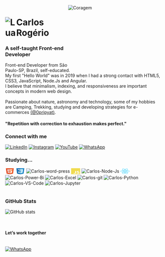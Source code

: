 <img align="right" padding="20px" alt="Coragem" height="200" width="300" border-radios="30" src="https://i.pinimg.com/originals/bc/98/c9/bc98c9dcc76893a46fc71f3920846a05.gif">

<h1>
    <a href="https://github.com/0pripyat92/0pripyat92">
     <img align="left" alt="Lua" width="36px" src="https://i.pinimg.com/originals/44/a7/10/44a710f29062f87045990c6b30675f54.png"></a>
    <span>Carlos Rogério</span>
</h1>
<h3>A self-taught Front-end Developer</h3>
<p align="left">Front-end Developer from São Paulo-SP, Brazil, self-educated.<br> My first "Hello World" was in 2019 when I had a strong contact with HTML5, CSS3, JavaScript, Node.Js and Angular.<br>
I believe that minimalism, indexing, and responsiveness are important concepts in modern web design.
<br><br>
 Passionate about nature, astronomy and technology, some of my hobbies are Camping, Trekking, studying and developing strategies for e-commerces <a href="https://www.instagram.com/0pripyat/">(@0pripyat)</a>.<br>
<h4>"Repetition with correction to exhaustion makes perfect."</h4></p>

<h3 align="left">Connect with me</h3>

[![LinkedIn](https://img.shields.io/badge/-0pripyat-000?style=for-the-badge&logo=linkedin&logoColor=62b1d4&color:FFF)](https://www.linkedin.com/in/0pripyat/)
[![Instagram](https://img.shields.io/badge/-0pripyat-000?style=for-the-badge&logo=instagram&logoColor=62b1d4&color:FFF)](https://www.instagram.com/0pripyat/)
[![YouTube](https://img.shields.io/badge/-0_pripyat-000?style=for-the-badge&logo=x&logoColor=62b1d4&color:FFF)](https://twitter.com/0_pripyat)
[![WhatsApp](https://img.shields.io/badge/-+5511991033223-000?style=for-the-badge&logo=whatsapp&logoColor=62b1d4&color:FFF)](https://api.whatsapp.com/send?phone=5511991033223)
<h3 align="left">Studying...</h3>
<div>
  <img align="center" alt="Carlos-HTML" height="20" width="30" src="https://raw.githubusercontent.com/devicons/devicon/master/icons/html5/html5-original.svg">
  <img align="center" alt="Carlos-CSS" height="20" width="30"  src="https://raw.githubusercontent.com/devicons/devicon/master/icons/css3/css3-original.svg">
  <img align="center" alt="Carlos-word-press"   height="20" width="30" src="https://www.tampapcwebdesign.com/wp-content/uploads/2015/07/wordpress-icon.png">
  <img align="center" alt="Carlos-Js" height="20" width="30" src="https://raw.githubusercontent.com/devicons/devicon/master/icons/javascript/javascript-plain.svg">
  <img align="center" alt="Carlos-Node-Js" height="20" width="30" src="https://pluspng.com/img-png/nodejs-png--400.png">

  <img align="center" alt="Carlos-React" height="20" width="30" src="https://raw.githubusercontent.com/devicons/devicon/master/icons/react/react-original.svg">
  <img align="center" alt="Carlos-Power-Bi" height="20" width="30" src="https://www.tekenable.ie/wp-content/uploads/2019/09/PowerBI-Icon-Transparent.png">
  <img align="center" alt="Carlos-Excel"   height="20" width="30" src="https://www.kaptiva.ca/wp-content/uploads/2019/06/formation-excel.png">
  <img align="center" alt="Carlos-git"   height="20" width="30" src="https://cdn3.iconfinder.com/data/icons/social-media-2169/24/social_media_social_media_logo_git-512.png">
  <img align="center" alt="Carlos-Python" height="20" width="30" src="https://cdn4.iconfinder.com/data/icons/logos-and-brands/512/267_Python_logo-512.png">
  <img align="center" alt="Carlos-VS-Code" height="20" width="30"src="https://th.bing.com/th/id/R.01d46d43618345a675b4348124ad403b?rik=NE%2fZLSJklPkUOA&pid=ImgRaw&r=0">
  <img align="center" alt="Carlos-Jupyter"   height="20" width="30" src="https://keestalkstech.com/wp-content/uploads/2020/05/1200px-Jupyter_logo.svg1_-300x300.png">
</div>
 <br>

  <h3 align="left">GitHub Stats</h3>

![GitHub stats](https://github-readme-stats-git-masterrstaa-rickstaa.vercel.app/api?username=0pripyat92&hide_title=true&show_icons=true&include_all_commits=false&count_private=true&line_height=25&hide=issues&bg_color=000&title_color=62b1d4&text_color=FFF&border_radius=3&border_color=62b1d4c&icon_color=62b1d4&theme=jolly)




<br> <h4>Let’s work together </h4> <br>
[![WhatsApp](	https://img.shields.io/badge/WhatsApp-25D366?style=for-the-badge&logo=whatsapp&logoColor=white)](https://api.whatsapp.com/send?phone=5511991033223)

